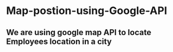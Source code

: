 # Map-postion-using-Google-API
## We are using google map API to locate Employees location in a city
